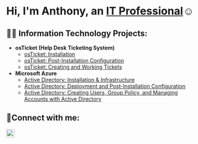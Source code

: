 <h1>Hi, I'm Anthony, an <a href="https://linkedin.com/in/anthonyhodfw">IT Professional</a>☺</h1>

<h2>👨‍💻 Information Technology Projects:</h2>

- <b>osTicket (Help Desk Ticketing System)</b>
  - [osTicket: Installation](https://github.com/AnthonydcHo/osticket-prereqs)
  - [osTicket: Post-Installation Configuration](https://github.com/AnthonydcHo/post-install-config)
  - [osTicket: Creating and Working Tickets](https://github.com/AnthonydcHo/ticket-lifecycles)
- <b>Microsoft Azure</b>
  - [Active Directory: Installation & Infrastructure](https://github.com/AnthonydcHo/configure-ad)
  - [Active Directory: Deployment and Post-Installation Configuration](https://github.com/AnthonydcHo/addeployment)
  - [Active Directory: Creating Users, Group Policy, and Managing Accounts with Active Directory](https://github.com/AnthonydcHo/usersactivedirectory)

<h2>🤳Connect with me:</h2>


[<img align="left" alt="Josh | LinkedIn" width="22px" src="https://cdn.jsdelivr.net/npm/simple-icons@v3/icons/linkedin.svg" />][linkedin]

[linkedin]: https://linkedin.com/in/anthonyhodfw


